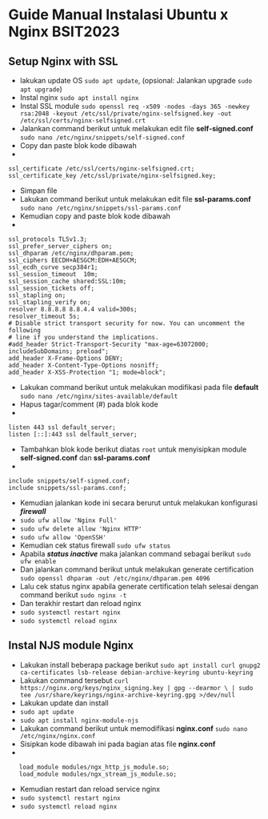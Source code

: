 
# Guide Manual Instalasi Ubuntu x Nginx BSIT2023

## Setup Nginx with SSL
- lakukan update OS `sudo apt update`, (opsional: Jalankan upgrade `sudo apt upgrade`)
- Instal nginx `sudo apt install nginx`
- Instal SSL module `sudo openssl req -x509 -nodes -days 365 -newkey rsa:2048 -keyout /etc/ssl/private/nginx-selfsigned.key -out /etc/ssl/certs/nginx-selfsigned.crt`
- Jalankan command berikut untuk melakukan edit file **self-signed.conf** `sudo nano /etc/nginx/snippets/self-signed.conf`
- Copy dan paste blok kode dibawah
- 

    ssl_certificate /etc/ssl/certs/nginx-selfsigned.crt;
    ssl_certificate_key /etc/ssl/private/nginx-selfsigned.key;

- Simpan file
- Lakukan command berikut untuk melakukan edit file **ssl-params.conf** `sudo nano /etc/nginx/snippets/ssl-params.conf`
- Kemudian copy and paste blok kode dibawah
- 

	ssl_protocols TLSv1.3;
	ssl_prefer_server_ciphers on;
	ssl_dhparam /etc/nginx/dhparam.pem; 
	ssl_ciphers EECDH+AESGCM:EDH+AESGCM;
	ssl_ecdh_curve secp384r1;
	ssl_session_timeout  10m;
	ssl_session_cache shared:SSL:10m;
	ssl_session_tickets off;
	ssl_stapling on;
	ssl_stapling_verify on;
	resolver 8.8.8.8 8.8.4.4 valid=300s;
	resolver_timeout 5s;
	# Disable strict transport security for now. You can uncomment the following
	# line if you understand the implications.
	#add_header Strict-Transport-Security "max-age=63072000; includeSubDomains; preload";
	add_header X-Frame-Options DENY;
	add_header X-Content-Type-Options nosniff;
	add_header X-XSS-Protection "1; mode=block";

- Lakukan command berikut untuk melakukan modifikasi pada file **default** `sudo nano /etc/nginx/sites-available/default`
- Hapus tagar/comment (#) pada blok kode
- 

    listen 443 ssl default_server;
    listen [::]:443 ssl delfault_server;
- Tambahkan blok kode berikut diatas `root` untuk menyisipkan module **self-signed.conf** dan **ssl-params.conf**
- 

    include snippets/self-signed.conf;
    include snippets/ssl-params.conf;

- Kemudian jalankan kode ini secara berurut untuk melakukan konfigurasi ***firewall***
- `sudo ufw allow 'Nginx Full'`
- `sudo ufw delete allow 'Nginx HTTP'`
- `sudo ufw allow 'OpenSSH'`
- Kemudian cek status firewall `sudo ufw status`
- Apabila ***status inactive*** maka jalankan command sebagai berikut `sudo ufw enable` 
- Dan jalankan command berikut untuk melakukan generate certification `sudo openssl dhparam -out /etc/nginx/dhparam.pem 4096`
- Lalu cek status nginx apabila generate certification telah selesai dengan command berikut `sudo nginx -t`
- Dan terakhir restart dan reload nginx 
- `sudo systemctl restart nginx`
- `sudo systemctl reload nginx`


## Instal NJS module Nginx
- Lakukan install beberapa package berikut `sudo apt install curl gnupg2 ca-certificates lsb-release debian-archive-keyring ubuntu-keyring`
- Lakukan command tersebut `curl https://nginx.org/keys/nginx_signing.key | gpg --dearmor \ | sudo tee /usr/share/keyrings/nginx-archive-keyring.gpg >/dev/null`
- Lakukan update dan install
- `sudo apt update`
- `sudo apt install nginx-module-njs`
- Lakukan command berikut untuk memodifikasi **nginx.conf** `sudo nano /etc/nginx/nginx.conf`
- Sisipkan kode dibawah ini pada bagian atas file **nginx.conf**
-
```nginx
   load_module modules/ngx_http_js_module.so;
   load_module modules/ngx_stream_js_module.so;
```
- Kemudian restart dan reload service nginx
- `sudo systemctl restart nginx`
- `sudo systemctl reload nginx`
